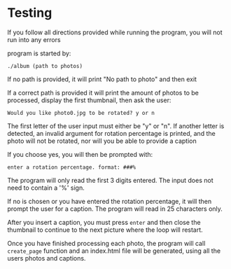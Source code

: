 # Testing

If you follow all directions provided while running the program, you will not run into any errors

program is started by: 

`./album (path to photos)`

If no path is provided, it will print "No path to photo" and then exit

If a correct path is provided it will print the amount of photos to be processed, display the first thumbnail, then ask the user:

`Would you like photo0.jpg to be rotated? y or n`

The first letter of the user input must either be "y" or "n". If another letter is detected, an invalid argument for rotation percentage is printed, and the photo will not be rotated, nor will you be able to provide a caption

If you choose yes, you will then be prompted with: 

`enter a rotation percentage. format: ###%`

The program will only read the first 3 digits entered. The input does not need to contain a '%' sign.

If no is chosen or you have entered the rotation percentage, it will then prompt the user for a caption. The program will read in 25 characters only.


After you insert a caption, you must press `enter` and then close the thumbnail to continue to the next picture where the loop will restart.


Once you have finished processing each photo, the program will call `create_page` function and an index.html file will be generated, using all the users photos and captions.
